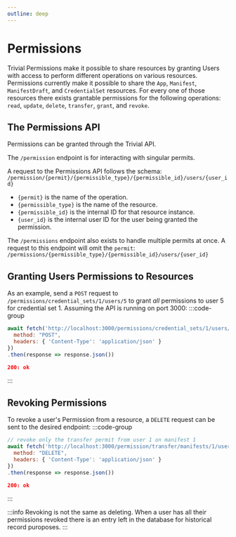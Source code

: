 ```yaml
---
outline: deep
---
```


# Permissions

Trivial Permissions make it possible to share resources by granting Users with access to perform different operations on various resources. Permissions currently make it possible to share the `App`, `Manifest`, `ManifestDraft`, and `CredentialSet` resources. For every one of those resources there exists grantable permissions for the following operations: `read`, `update`, `delete`, `transfer`, `grant`, and `revoke`.

## The Permissions API

Permissions can be granted through the Trivial API. 

The `/permission` endpoint is for interacting with singular permits. 

A request to the Permissions API follows the schema:
``` /permission/{permit}/{permissible_type}/{permissible_id}/users/{user_id} ```
- `{permit}` is the name of the operation.
- `{permissible_type}` is the name of the resource.
- `{permissible_id}` is the internal ID for that resource instance.
- `{user_id}` is the internal user ID for the user being granted the permission.

The `/permissions` endpoint also exists to handle multiple permits at once. A request to this endpoint will omit the `permit`:
```/permissions/{permissible_type}/{permissible_id}/users/{user_id}```

## Granting Users Permissions to Resources

As an example, send a `POST` request to `/permissions/credential_sets/1/users/5` to grant *all* permissions to user 5 for credential set 1. Assuming the API is running on port 3000:
:::code-group
```javascript [Request]
await fetch('http://localhost:3000/permissions/credential_sets/1/users/5', {
  method: "POST",
  headers: { 'Content-Type': 'application/json' }
})
.then(response => response.json())
```
```json [Response]
200: ok
```
::: 

## Revoking Permissions 

To revoke a user's Permission from a resource, a `DELETE` request can be sent to the desired endpoint:
:::code-group
```javascript [Request]
// revoke only the transfer permit from user 1 on manifest 1
await fetch('http://localhost:3000/permission/transfer/manifests/1/users/1', {
  method: "DELETE",
  headers: { 'Content-Type': 'application/json' }
})
.then(response => response.json())
```
```json [Response]
200: ok
```
:::

:::info
Revoking is not the same as deleting. When a user has all their permissions revoked there is an entry left in the database for historical record puroposes.
:::

